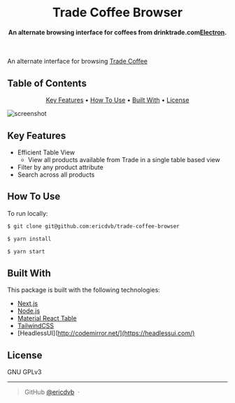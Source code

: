<h1 align="center">
  <br>
  <a href="http://www.amitmerchant.com/electron-markdownify">
  </a>
  <br>
  Trade Coffee Browser
  <br>
</h1>

<h4 align="center">An alternate browsing interface for coffees from drinktrade.com<a href="http://electron.atom.io" target="_blank">Electron</a>.</h4>

<p align="center">
  <a href="#">
  </a>
</p>

&nbsp;

An alternate interface for browsing [Trade Coffee](https://drinktrade.com)

## Table of Contents

<p align="center" class="badges">
  <a href="https://badge.fury.io/js/electron-markdownify">
  </a>
  <a href="https://saythanks.io/to/bullredeyes@gmail.com">
  </a>
  <a href="https://www.paypal.me/AmitMerchant">
  </a>
</p>

<p align="center">
  <a href="#key-features">Key Features</a> •
  <a href="#how-to-use">How To Use</a> •
  <a href="#built-with">Built With</a> •
  <a href="#license">License</a>
</p>

![screenshot](https://raw.githubusercontent.com/amitmerchant1990/electron-markdownify/master/app/img/markdownify.gif)

## Key Features

* Efficient Table View
  - View all products available from Trade in a single table based view
* Filter by any product attribute
* Search across all products

## How To Use

To run locally:
```bash
$ git clone git@github.com:ericdvb/trade-coffee-browser
```
```bash
$ yarn install
```
```bash
$ yarn start
```

## Built With

This package is built with the following technologies:

- [Next.js](http://nextjs.org/)
- [Node.js](https://nodejs.org/)
- [Material React Table](https://www.material-react-table.com/)
- [TailwindCSS](https://tailwindcss.com/)
- [HeadlessUI](http://codemirror.net/](https://headlessui.com/)

## License

GNU GPLv3

---

> GitHub [@ericdvb](https://github.com/ericdvb) &nbsp;&middot;&nbsp;

